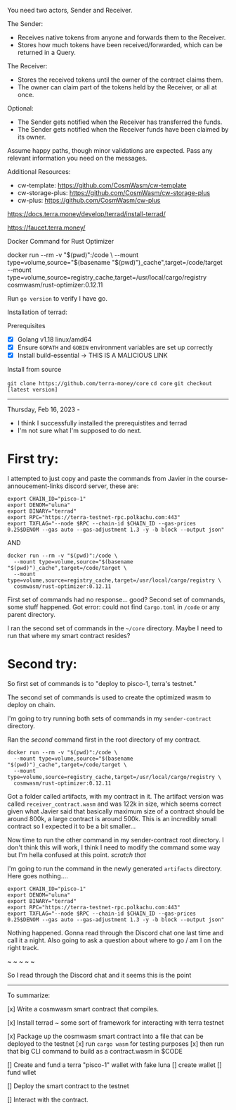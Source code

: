 You need two actors, Sender and Receiver.

The Sender:
- Receives native tokens from anyone and forwards them to the Receiver.
- Stores how much tokens have been received/forwarded, which can be returned in a Query.

The Receiver:
- Stores the received tokens until the owner of the contract claims them.
- The owner can claim part of the tokens held by the Receiver, or all at once.

Optional:
- The Sender gets notified when the Receiver has transferred the funds.
- The Sender gets notified when the Receiver funds have been claimed by its owner.

Assume happy paths, though minor validations are expected. Pass any relevant information you need on the messages.

Additional Resources:
- cw-template: https://github.com/CosmWasm/cw-template
- cw-storage-plus: https://github.com/CosmWasm/cw-storage-plus
- cw-plus: https://github.com/CosmWasm/cw-plus

https://docs.terra.money/develop/terrad/install-terrad/

https://faucet.terra.money/

Docker Command for Rust Optimizer

docker run --rm -v "$(pwd)":/code \
  --mount type=volume,source="$(basename "$(pwd)")_cache",target=/code/target \
  --mount type=volume,source=registry_cache,target=/usr/local/cargo/registry \
  cosmwasm/rust-optimizer:0.12.11

Run `go version` to verify I have go.

Installation of terrad:

Prerequisites

* [x] Golang v1.18 linux/amd64
* [x] Ensure `GOPATH` and `GOBIN` environment variables are set up correctly
* [x] Install build-essential -> THIS IS A MALICIOUS LINK

Install from source

`git clone https://github.com/terra-money/core`
`cd core`
`git checkout [latest version]`

- - - - - - - - - - - - - - - - - - - - - - - - - -

Thursday, Feb 16, 2023 - 

* I think I successfully installed the prerequistites and terrad
* I'm not sure what I'm supposed to do next.

# First try:

I attempted to just copy and paste the commands from Javier in the course-annoucement-links discord server, these are:

```
export CHAIN_ID="pisco-1"
export DENOM="uluna"
export BINARY="terrad"
export RPC="https://terra-testnet-rpc.polkachu.com:443"
export TXFLAG="--node $RPC --chain-id $CHAIN_ID --gas-prices 0.25$DENOM --gas auto --gas-adjustment 1.3 -y -b block --output json"
```

AND

```
docker run --rm -v "$(pwd)":/code \
  --mount type=volume,source="$(basename "$(pwd)")_cache",target=/code/target \
  --mount type=volume,source=registry_cache,target=/usr/local/cargo/registry \
  cosmwasm/rust-optimizer:0.12.11
```

First set of commands had no response... good?
Second set of commands, some stuff happened. Got error: could not find `Cargo.toml` in `/code` or any parent directory.

I ran the second set of commands in the `~/core` directory. Maybe I need to run that where my smart contract resides?

# Second try:

So first set of commands is to "deploy to pisco-1, terra's testnet."

The second set of commands is used to create the optimized wasm to deploy on chain.

I'm going to try running both sets of commands in my `sender-contract` directory.

Ran the *second* command first in the root directory of my contract.

```
docker run --rm -v "$(pwd)":/code \
  --mount type=volume,source="$(basename "$(pwd)")_cache",target=/code/target \
  --mount type=volume,source=registry_cache,target=/usr/local/cargo/registry \
  cosmwasm/rust-optimizer:0.12.11
```

Got a folder called artifacts, with my contract in it. The artifact version was called `receiver_contract.wasm` and was 122k in size, which seems correct given what Javier said that basically maximum size of a contract should be around 800k, a large contract is around 500k. This is an incredibly small contract so I expected it to be a bit smaller...

Now time to run the other command in my sender-contract root directory. I don't think this will work, I think I need to modify the command some way but I'm hella confused at this point. *scratch that*

I'm going to run the command in the newly generated `artifacts` directory. Here goes nothing....

```
export CHAIN_ID="pisco-1"
export DENOM="uluna"
export BINARY="terrad"
export RPC="https://terra-testnet-rpc.polkachu.com:443"
export TXFLAG="--node $RPC --chain-id $CHAIN_ID --gas-prices 0.25$DENOM --gas auto --gas-adjustment 1.3 -y -b block --output json"
```

Nothing happened. Gonna read through the Discord chat one last time and call it a night. Also going to ask a question about where to go / am I on the right track.

~ ~ ~ ~ ~

So I read through the Discord chat and it seems this is the point


- - - - - - - - - - - - - - - - - - - - - - - - -

To summarize:

[x] Write a cosmwasm smart contract that compiles.

[x] Install terrad ~ some sort of framework for interacting with terra testnet

[x] Package up the cosmwasm smart contract into a file that can be deployed to the testnet
	[x] run `cargo wasm` for testing purposes
	[x] then run that big CLI command to build as a contract.wasm in $CODE

[] Create and fund a terra "pisco-1" wallet with fake luna
	[] create wallet
	[] fund wllet

[] Deploy the smart contract to the testnet

[] Interact with the contract.







